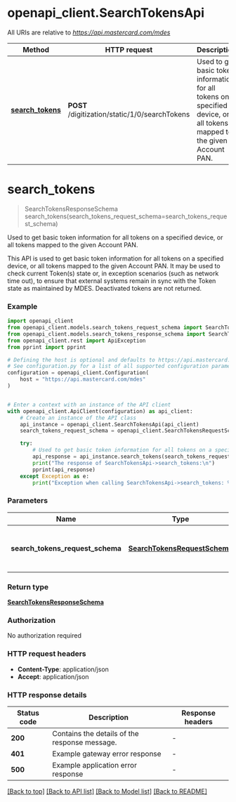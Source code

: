 # openapi_client.SearchTokensApi

All URIs are relative to *https://api.mastercard.com/mdes*

Method | HTTP request | Description
------------- | ------------- | -------------
[**search_tokens**](SearchTokensApi.md#search_tokens) | **POST** /digitization/static/1/0/searchTokens | Used to get basic token information for all tokens on a specified device, or all tokens mapped to the given Account PAN.


# **search_tokens**
> SearchTokensResponseSchema search_tokens(search_tokens_request_schema=search_tokens_request_schema)

Used to get basic token information for all tokens on a specified device, or all tokens mapped to the given Account PAN.

This API is used to get basic token information for all tokens on a specified device, or all tokens mapped to the given Account PAN. It may be used to check current Token(s) state or, in exception scenarios (such as network time out), to ensure that external systems remain in sync with the Token state as maintained by MDES. Deactivated tokens are not returned. 

### Example


```python
import openapi_client
from openapi_client.models.search_tokens_request_schema import SearchTokensRequestSchema
from openapi_client.models.search_tokens_response_schema import SearchTokensResponseSchema
from openapi_client.rest import ApiException
from pprint import pprint

# Defining the host is optional and defaults to https://api.mastercard.com/mdes
# See configuration.py for a list of all supported configuration parameters.
configuration = openapi_client.Configuration(
    host = "https://api.mastercard.com/mdes"
)


# Enter a context with an instance of the API client
with openapi_client.ApiClient(configuration) as api_client:
    # Create an instance of the API class
    api_instance = openapi_client.SearchTokensApi(api_client)
    search_tokens_request_schema = openapi_client.SearchTokensRequestSchema() # SearchTokensRequestSchema | Contains the details of the request message.  (optional)

    try:
        # Used to get basic token information for all tokens on a specified device, or all tokens mapped to the given Account PAN.
        api_response = api_instance.search_tokens(search_tokens_request_schema=search_tokens_request_schema)
        print("The response of SearchTokensApi->search_tokens:\n")
        pprint(api_response)
    except Exception as e:
        print("Exception when calling SearchTokensApi->search_tokens: %s\n" % e)
```



### Parameters


Name | Type | Description  | Notes
------------- | ------------- | ------------- | -------------
 **search_tokens_request_schema** | [**SearchTokensRequestSchema**](SearchTokensRequestSchema.md)| Contains the details of the request message.  | [optional] 

### Return type

[**SearchTokensResponseSchema**](SearchTokensResponseSchema.md)

### Authorization

No authorization required

### HTTP request headers

 - **Content-Type**: application/json
 - **Accept**: application/json

### HTTP response details

| Status code | Description | Response headers |
|-------------|-------------|------------------|
**200** | Contains the details of the response message.  |  -  |
**401** | Example gateway error response  |  -  |
**500** | Example application error response  |  -  |

[[Back to top]](#) [[Back to API list]](../README.md#documentation-for-api-endpoints) [[Back to Model list]](../README.md#documentation-for-models) [[Back to README]](../README.md)

